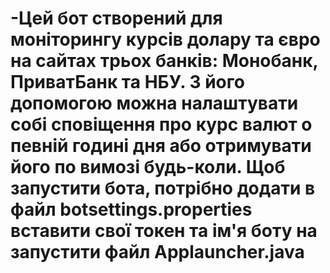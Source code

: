 # -Цей бот створений для моніторингу курсів долару та євро на сайтах трьох банків: Монобанк, ПриватБанк та НБУ. З його допомогою можна налаштувати собі сповіщення про курс валют о певній годині дня або отримувати його по вимозі будь-коли. Щоб запустити бота, потрібно додати в файл botsettings.properties вставити свої токен та ім'я боту на запустити файл Applauncher.java

